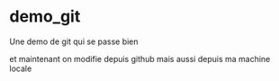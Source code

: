 # demo_git
Une demo de git qui se passe bien

et maintenant on modifie depuis github
mais aussi depuis ma machine locale